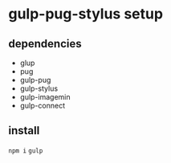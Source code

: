 # gulp-pug-stylus setup

## dependencies

+ glup
+ pug
+ gulp-pug
+ gulp-stylus
+ gulp-imagemin
+ gulp-connect

## install
`npm i`
`gulp`